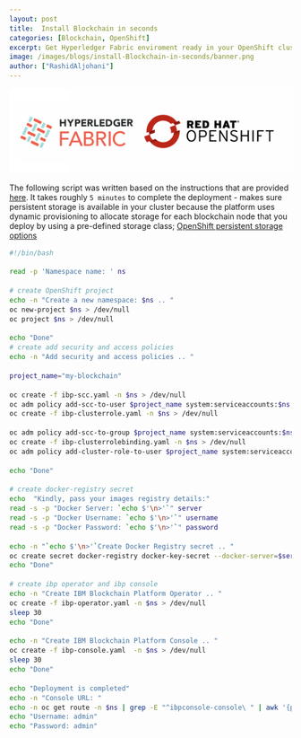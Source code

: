 ```yaml
---
layout: post
title:  Install Blockchain in seconds
categories: [Blockchain, OpenShift]
excerpt: Get Hyperledger Fabric enviroment ready in your OpenShift cluster 
image: /images/blogs/install-Blockchain-in-seconds/banner.png
author: ["RashidAljohani"]
---
```


![](/images/blogs/install-Blockchain-in-seconds/banner.png)


The following script was written based on the instructions that are provided [here](https://cloud.ibm.com/docs/services/blockchain-rhos?topic=blockchain-rhos-deploy-ocp). It takes roughly `5 minutes` to complete the deployment - makes sure persistent storage is available in your cluster because the platform uses dynamic provisioning to allocate storage for each blockchain node that you deploy by using a pre-defined storage class; [OpenShift persistent storage options](https://docs.openshift.com/container-platform/3.11/architecture/additional_concepts/storage.html)



```bash
#!/bin/bash

read -p 'Namespace name: ' ns

# create OpenShift project
echo -n "Create a new namespace: $ns .. "
oc new-project $ns > /dev/null
oc project $ns > /dev/null

echo "Done"
# create add security and access policies
echo -n "Add security and access policies .. "

project_name="my-blockchain"

oc create -f ibp-scc.yaml -n $ns > /dev/null
oc adm policy add-scc-to-user $project_name system:serviceaccounts:$ns > /dev/null
oc create -f ibp-clusterrole.yaml -n $ns > /dev/null

oc adm policy add-scc-to-group $project_name system:serviceaccounts:$ns > /dev/null
oc create -f ibp-clusterrolebinding.yaml -n $ns > /dev/null
oc adm policy add-cluster-role-to-user $project_name system:serviceaccounts:$ns > /dev/null

echo "Done"

# create docker-registry secret
echo  "Kindly, pass your images registry details:"
read -s -p "Docker Server: `echo $'\n>'`" server
read -s -p "Docker Username: `echo $'\n>'`" username
read -s -p "Docker Password: `echo $'\n>'`" password

echo -n "`echo $'\n>'`Create Docker Registry secret .. "
oc create secret docker-registry docker-key-secret --docker-server=$server --docker-username=$username --docker-password=$password -n $ns > /dev/null
echo "Done"

# create ibp operator and ibp console
echo -n "Create IBM Blockchain Platform Operator .. "
oc create -f ibp-operator.yaml -n $ns > /dev/null
sleep 30
echo "Done"

echo -n "Create IBM Blockchain Platform Console .. "
oc create -f ibp-console.yaml  -n $ns > /dev/null
sleep 30
echo "Done"

echo "Deployment is completed"
echo -n "Console URL: "
echo -n oc get route -n $ns | grep -E "^ibpconsole-console\ " | awk '{print $2}'
echo "Username: admin"
echo "Password: admin"
```
